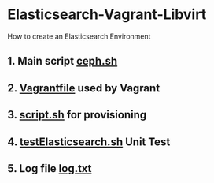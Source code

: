 # Elasticsearch-Vagrant-Libvirt
How to create an Elasticsearch Environment
## 1. Main script <a href=elasticsearch.sh>ceph.sh</a>
## 2. <a href=Vagrantfile>Vagrantfile</a> used by Vagrant
## 3. <a href=script.sh>script.sh</a> for provisioning
## 4. <a href=testElasticsearch.sh>testElasticsearch.sh</a> Unit Test
## 5. Log file <a href=log.txt>log.txt</a>
